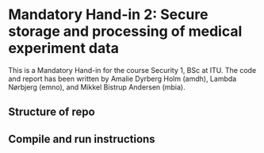 # Mandatory Hand-in 2: Secure storage and processing of medical experiment data

This is a Mandatory Hand-in for the course Security 1, BSc at ITU.
The code and report has been written by Amalie Dyrberg Holm (amdh), Lambda Nørbjerg (emno), and Mikkel Bistrup Andersen (mbia).

## Structure of repo

## Compile and run instructions
